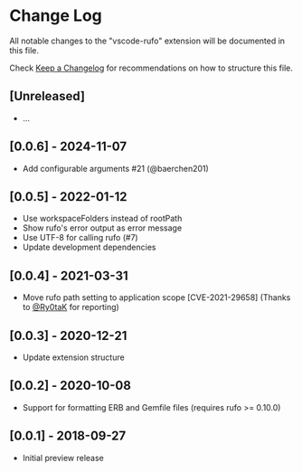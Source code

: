 # Change Log
All notable changes to the "vscode-rufo" extension will be documented in this file.

Check [Keep a Changelog](http://keepachangelog.com/) for recommendations on how to structure this file.

## [Unreleased]

- ...

## [0.0.6] - 2024-11-07

- Add configurable arguments #21 (@baerchen201)

## [0.0.5] - 2022-01-12

- Use workspaceFolders instead of rootPath
- Show rufo's error output as error message
- Use UTF-8 for calling rufo (#7)
- Update development dependencies

## [0.0.4] - 2021-03-31

- Move rufo path setting to application scope [CVE-2021-29658] (Thanks to [@Ry0taK](https://github.com/Ry0taK) for reporting)

## [0.0.3] - 2020-12-21

- Update extension structure

## [0.0.2] - 2020-10-08

- Support for formatting ERB and Gemfile files (requires rufo >= 0.10.0)

## [0.0.1] - 2018-09-27

- Initial preview release
